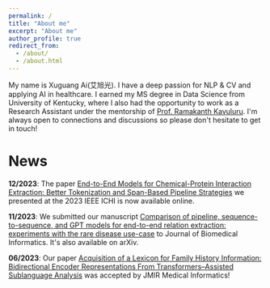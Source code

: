 ```yaml
---
permalink: /
title: "About me"
excerpt: "About me"
author_profile: true
redirect_from: 
  - /about/
  - /about.html
---
```


My name is Xuguang Ai(艾旭光). I have a deep passion for NLP & CV and applying AI in healthcare. I earned my MS degree in Data Science from University of Kentucky, where I also had the opportunity to work as a Research Assistant under the mentorship of [Prof. Ramakanth Kavuluru](https://www.engr.uky.edu/directory/kavuluru-ramakanth). I'm always open to connections and discussions so please don't hesitate to get in touch!

News
======

**12/2023**: The paper [End-to-End Models for Chemical-Protein Interaction Extraction: Better Tokenization and Span-Based Pipeline Strategies](https://ieeexplore.ieee.org/document/10337159) we presented at the 2023 IEEE ICHI is now available online.

**11/2023**: We submitted our manuscript [Comparison of pipeline, sequence-to-sequence, and GPT models for end-to-end relation extraction: experiments with the rare disease use-case](https://arxiv.org/abs/2311.13729) to Journal of Biomedical Informatics. It's also available on arXiv.

**06/2023**: Our paper [Acquisition of a Lexicon for Family History Information: Bidirectional Encoder Representations From Transformers–Assisted Sublanguage Analysis](https://medinform.jmir.org/2023/1/e48072) was accepted by JMIR Medical Informatics!
